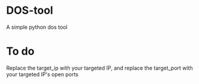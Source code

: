 # DOS-tool
A simple python dos tool
# To do
Replace the target_ip with your targeted IP, and replace the target_port with your targeted IP's open ports
